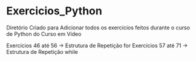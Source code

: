 # Exercicios_Python

Diretório Criado para Adicionar todos os exercícios feitos durante o curso de Python do Curso em Vídeo


Exercícios 46 até 56 -> Estrutura de Repetição for
Exercícios 57 até 71 -> Estrutura de Repetição while
